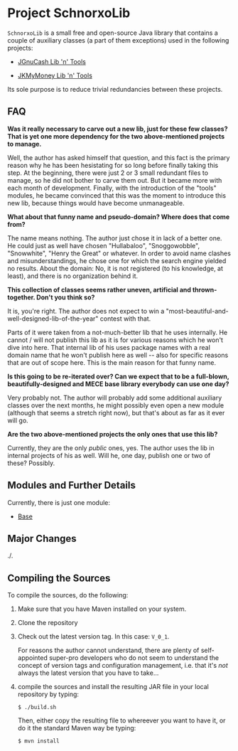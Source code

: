 # Project SchnorxoLib

`SchnorxoLib` is a small free and open-source Java library that contains a couple of auxiliary classes (a part of them exceptions) used in the following projects:

* [JGnuCash Lib 'n' Tools](https://github.com/jross765/jgnucashlibntools)

* [JKMyMoney Lib 'n' Tools](https://github.com/jross765/jkmymoneylibntools)

Its sole purpose is to reduce trivial redundancies between these projects.

## FAQ

**Was it really necessary to carve out a new lib, just for these few classes? That is yet one more dependency for the two above-mentioned projects to manage.**

Well, the author has asked himself that question, and this fact is the primary reason why he has been hesistating for so long before finally taking this step. At the beginning, there were just 2 or 3 small redundant files to manage, so he did not bother to carve them out. But it became more with each month of development. Finally, with the introduction of the "tools" modules, he became convinced that this was the moment to introduce this new lib, because things would have become unmanageable.

**What about that funny name and pseudo-domain? Where does that come from?**

The name means nothing. The author just chose it in lack of a better one. He could just as well have chosen "Hullabaloo", "Snoggowobble", "Snowwhite", "Henry the Great" or whatever. In order to avoid name clashes and misunderstandings, he chose one for which the search engine yielded no results. About the domain: No, it is not registered (to his knowledge, at least), and there is no organization behind it.

**This collection of classes seems rather uneven, artificial and thrown-together. Don't you think so?**

It is, you're right. The author does not expect to win a "most-beautiful-and-well-designed-lib-of-the-year" contest with that. 

Parts of it were taken from a not-much-better lib that he uses internally. He cannot / will not publish this lib as it is for various reasons which he won't dive into here. That internal lib of his uses package names with a real domain name that he won't publish here as well -- also for specific reasons that are out of scope here. This is the main reason for that funny name.

**Is this going to be re-iterated over? Can we expect that to be a full-blown, beautifully-designed and MECE base library everybody can use one day?**

Very probably not. The author will probably add some additional auxiliary classes over the next months, he might possibly even open a new module (although that seems a stretch right now), but that's about as far as it ever will go.

**Are the two above-mentioned projects the only ones that use this lib?**

Currently, they are the only *public* ones, yes. The author uses the lib in internal projects of his as well. Will he, one day, publish one or two of these? Possibly.

## Modules and Further Details
Currently, there is just one module:

* [Base](https://github.com/jross765/schnorxolib/tree/master/schnorxolib-base/README.md)

## Major Changes
./.

## Compiling the Sources
To compile the sources, do the following:

1) Make sure that you have Maven installed on your system.

2) Clone the repository

3) Check out the latest version tag. In this case: `V_0_1`.

   For reasons the author cannot understand, there are plenty of self-appointed super-pro developers who do not seem to understand the concept of version tags and configuration management, i.e. that it's *not* always the latest version that you have to take...

4) compile the sources and install the resulting JAR file in your local repository by typing:

    `$ ./build.sh`

     Then, either copy the resulting file to whereever you want to have it, 
     or do it the standard Maven way be typing:

    `$ mvn install`
